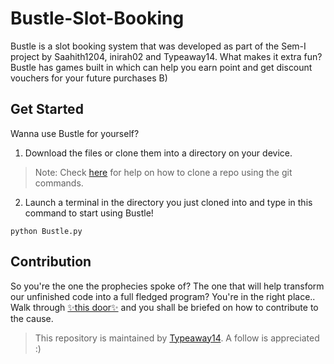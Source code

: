 # Bustle-Slot-Booking

Bustle is a slot booking system that was developed as part of the Sem-I project by Saahith1204, inirah02 and Typeaway14. What makes it extra fun? Bustle has games built in which can help you earn point and get discount vouchers for your future purchases B)

## Get Started
Wanna use Bustle for yourself?
  1. Download the files or clone them into a directory on your device.
> Note: Check [here](https://docs.github.com/en/repositories/creating-and-managing-repositories/cloning-a-repository) for help on how to clone a repo using the git        commands.
  2. Launch a terminal in the directory you just cloned into and type in this command to start using Bustle!
```
python Bustle.py
```
 
## Contribution
So you're the one the prophecies spoke of? The one that will help transform our unfinished code into a full fledged program? You're in the right place..
Walk through [✨this door✨](/CONTRIBUTE.md) and you shall be briefed on how to contribute to the cause. 
 
>This repository is maintained by [Typeaway14](https://github.com/Typeaway14). A follow is appreciated :)



